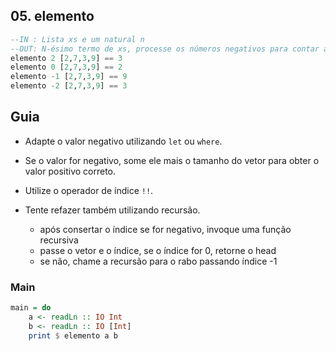 ## 05. elemento
```hs
--IN : Lista xs e um natural n
--OUT: N-ésimo termo de xs, processe os números negativos para contar a partir do fim
elemento 2 [2,7,3,9] == 3
elemento 0 [2,7,3,9] == 2
elemento -1 [2,7,3,9] == 9
elemento -2 [2,7,3,9] == 3
```

## Guia
- Adapte o valor negativo utilizando `let` ou `where`.
- Se o valor for negativo, some ele mais o tamanho do vetor para obter o valor positivo correto.
- Utilize o operador de índice `!!`.

- Tente refazer também utilizando recursão.
    - após consertar o índice se for negativo, invoque uma função recursiva
    - passe o vetor e o índice, se o índice for 0, retorne o head
    - se não, chame a recursão para o rabo passando índice -1

<!--MAIN_BEGIN-->
### Main
```hs
main = do
    a <- readLn :: IO Int
    b <- readLn :: IO [Int]
    print $ elemento a b

```
<!--MAIN_END-->

